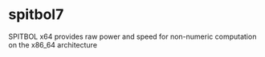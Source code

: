 # spitbol7
SPITBOL x64 provides raw power and speed for non-numeric computation on the x86_64 architecture
